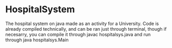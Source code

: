 # HospitalSystem
The hospital system on java made as an activity for a University.
Code is already compiled technically, and can be ran just through terminal, though if necesarry, you can compile it through
javac hospitalsys.java
and run through
java hospitalsys.Main

